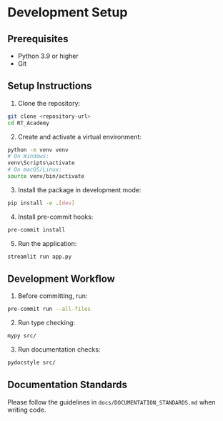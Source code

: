 # Development Setup

## Prerequisites
- Python 3.9 or higher
- Git

## Setup Instructions

1. Clone the repository:
```bash
git clone <repository-url>
cd RT_Academy
```

2. Create and activate a virtual environment:
```bash
python -m venv venv
# On Windows:
venv\Scripts\activate
# On macOS/Linux:
source venv/bin/activate
```

3. Install the package in development mode:
```bash
pip install -e .[dev]
```

4. Install pre-commit hooks:
```bash
pre-commit install
```

5. Run the application:
```bash
streamlit run app.py
```

## Development Workflow

1. Before committing, run:
```bash
pre-commit run --all-files
```

2. Run type checking:
```bash
mypy src/
```

3. Run documentation checks:
```bash
pydocstyle src/
```

## Documentation Standards

Please follow the guidelines in `docs/DOCUMENTATION_STANDARDS.md` when writing code.
